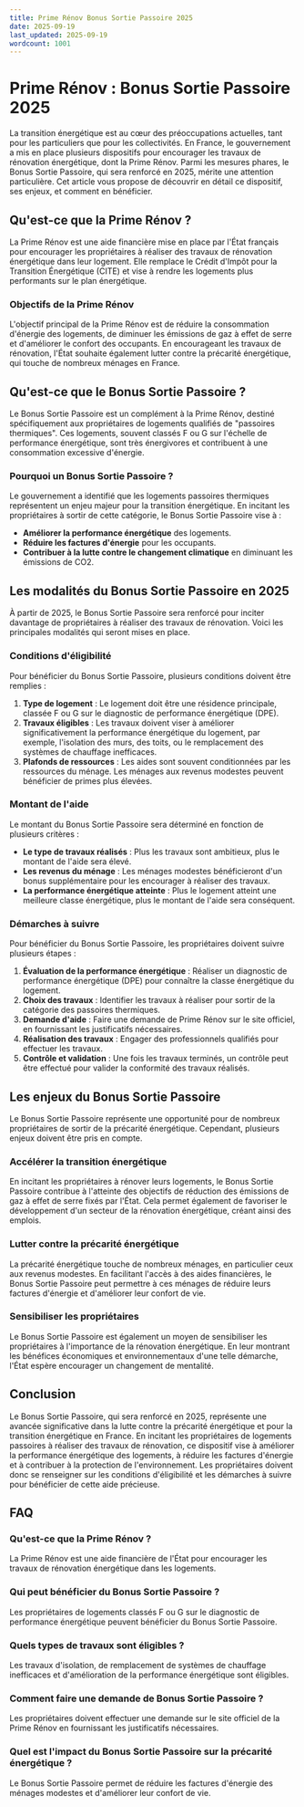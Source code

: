 ```yaml
---
title: Prime Rénov Bonus Sortie Passoire 2025
date: 2025-09-19
last_updated: 2025-09-19
wordcount: 1001
---
```


# Prime Rénov : Bonus Sortie Passoire 2025

La transition énergétique est au cœur des préoccupations actuelles, tant pour les particuliers que pour les collectivités. En France, le gouvernement a mis en place plusieurs dispositifs pour encourager les travaux de rénovation énergétique, dont la Prime Rénov. Parmi les mesures phares, le Bonus Sortie Passoire, qui sera renforcé en 2025, mérite une attention particulière. Cet article vous propose de découvrir en détail ce dispositif, ses enjeux, et comment en bénéficier.

## Qu'est-ce que la Prime Rénov ?

La Prime Rénov est une aide financière mise en place par l'État français pour encourager les propriétaires à réaliser des travaux de rénovation énergétique dans leur logement. Elle remplace le Crédit d'Impôt pour la Transition Énergétique (CITE) et vise à rendre les logements plus performants sur le plan énergétique. 

### Objectifs de la Prime Rénov

L'objectif principal de la Prime Rénov est de réduire la consommation d'énergie des logements, de diminuer les émissions de gaz à effet de serre et d'améliorer le confort des occupants. En encourageant les travaux de rénovation, l'État souhaite également lutter contre la précarité énergétique, qui touche de nombreux ménages en France.

## Qu'est-ce que le Bonus Sortie Passoire ?

Le Bonus Sortie Passoire est un complément à la Prime Rénov, destiné spécifiquement aux propriétaires de logements qualifiés de "passoires thermiques". Ces logements, souvent classés F ou G sur l'échelle de performance énergétique, sont très énergivores et contribuent à une consommation excessive d'énergie.

### Pourquoi un Bonus Sortie Passoire ?

Le gouvernement a identifié que les logements passoires thermiques représentent un enjeu majeur pour la transition énergétique. En incitant les propriétaires à sortir de cette catégorie, le Bonus Sortie Passoire vise à :

- **Améliorer la performance énergétique** des logements.
- **Réduire les factures d'énergie** pour les occupants.
- **Contribuer à la lutte contre le changement climatique** en diminuant les émissions de CO2.

## Les modalités du Bonus Sortie Passoire en 2025

À partir de 2025, le Bonus Sortie Passoire sera renforcé pour inciter davantage de propriétaires à réaliser des travaux de rénovation. Voici les principales modalités qui seront mises en place.

### Conditions d'éligibilité

Pour bénéficier du Bonus Sortie Passoire, plusieurs conditions doivent être remplies :

1. **Type de logement** : Le logement doit être une résidence principale, classée F ou G sur le diagnostic de performance énergétique (DPE).
2. **Travaux éligibles** : Les travaux doivent viser à améliorer significativement la performance énergétique du logement, par exemple, l'isolation des murs, des toits, ou le remplacement des systèmes de chauffage inefficaces.
3. **Plafonds de ressources** : Les aides sont souvent conditionnées par les ressources du ménage. Les ménages aux revenus modestes peuvent bénéficier de primes plus élevées.

### Montant de l'aide

Le montant du Bonus Sortie Passoire sera déterminé en fonction de plusieurs critères :

- **Le type de travaux réalisés** : Plus les travaux sont ambitieux, plus le montant de l'aide sera élevé.
- **Les revenus du ménage** : Les ménages modestes bénéficieront d'un bonus supplémentaire pour les encourager à réaliser des travaux.
- **La performance énergétique atteinte** : Plus le logement atteint une meilleure classe énergétique, plus le montant de l'aide sera conséquent.

### Démarches à suivre

Pour bénéficier du Bonus Sortie Passoire, les propriétaires doivent suivre plusieurs étapes :

1. **Évaluation de la performance énergétique** : Réaliser un diagnostic de performance énergétique (DPE) pour connaître la classe énergétique du logement.
2. **Choix des travaux** : Identifier les travaux à réaliser pour sortir de la catégorie des passoires thermiques.
3. **Demande d'aide** : Faire une demande de Prime Rénov sur le site officiel, en fournissant les justificatifs nécessaires.
4. **Réalisation des travaux** : Engager des professionnels qualifiés pour effectuer les travaux.
5. **Contrôle et validation** : Une fois les travaux terminés, un contrôle peut être effectué pour valider la conformité des travaux réalisés.

## Les enjeux du Bonus Sortie Passoire

Le Bonus Sortie Passoire représente une opportunité pour de nombreux propriétaires de sortir de la précarité énergétique. Cependant, plusieurs enjeux doivent être pris en compte.

### Accélérer la transition énergétique

En incitant les propriétaires à rénover leurs logements, le Bonus Sortie Passoire contribue à l'atteinte des objectifs de réduction des émissions de gaz à effet de serre fixés par l'État. Cela permet également de favoriser le développement d'un secteur de la rénovation énergétique, créant ainsi des emplois.

### Lutter contre la précarité énergétique

La précarité énergétique touche de nombreux ménages, en particulier ceux aux revenus modestes. En facilitant l'accès à des aides financières, le Bonus Sortie Passoire peut permettre à ces ménages de réduire leurs factures d'énergie et d'améliorer leur confort de vie.

### Sensibiliser les propriétaires

Le Bonus Sortie Passoire est également un moyen de sensibiliser les propriétaires à l'importance de la rénovation énergétique. En leur montrant les bénéfices économiques et environnementaux d'une telle démarche, l'État espère encourager un changement de mentalité.

## Conclusion

Le Bonus Sortie Passoire, qui sera renforcé en 2025, représente une avancée significative dans la lutte contre la précarité énergétique et pour la transition énergétique en France. En incitant les propriétaires de logements passoires à réaliser des travaux de rénovation, ce dispositif vise à améliorer la performance énergétique des logements, à réduire les factures d'énergie et à contribuer à la protection de l'environnement. Les propriétaires doivent donc se renseigner sur les conditions d'éligibilité et les démarches à suivre pour bénéficier de cette aide précieuse.

## FAQ

### Qu'est-ce que la Prime Rénov ?

La Prime Rénov est une aide financière de l'État pour encourager les travaux de rénovation énergétique dans les logements.

### Qui peut bénéficier du Bonus Sortie Passoire ?

Les propriétaires de logements classés F ou G sur le diagnostic de performance énergétique peuvent bénéficier du Bonus Sortie Passoire.

### Quels types de travaux sont éligibles ?

Les travaux d'isolation, de remplacement de systèmes de chauffage inefficaces et d'amélioration de la performance énergétique sont éligibles.

### Comment faire une demande de Bonus Sortie Passoire ?

Les propriétaires doivent effectuer une demande sur le site officiel de la Prime Rénov en fournissant les justificatifs nécessaires.

### Quel est l'impact du Bonus Sortie Passoire sur la précarité énergétique ?

Le Bonus Sortie Passoire permet de réduire les factures d'énergie des ménages modestes et d'améliorer leur confort de vie.